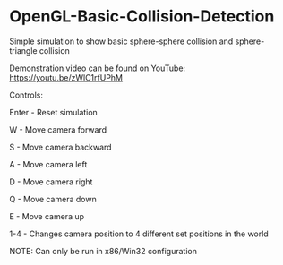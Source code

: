 # OpenGL-Basic-Collision-Detection
Simple simulation to show basic sphere-sphere collision and sphere-triangle collision

Demonstration video can be found on YouTube: https://youtu.be/zWlC1rfUPhM

Controls:

Enter - Reset simulation

W - Move camera forward

S - Move camera backward

A - Move camera left

D - Move camera right

Q - Move camera down

E - Move camera up

1-4 - Changes camera position to 4 different set positions in the world

NOTE: Can only be run in x86/Win32 configuration
